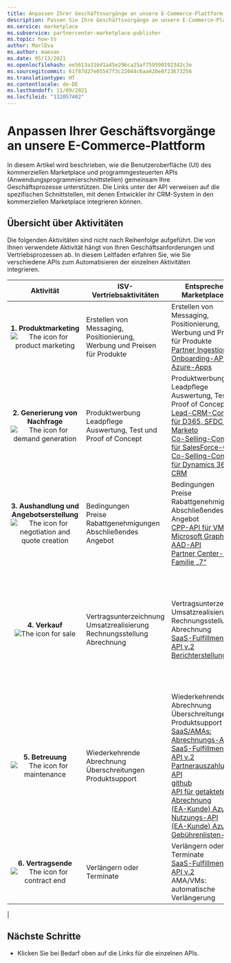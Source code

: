 ```yaml
---
title: Anpassen Ihrer Geschäftsvorgänge an unsere E-Commerce-Plattform und Azure Marketplace
description: Passen Sie Ihre Geschäftsvorgänge an unsere E-Commerce-Plattform (Azure Marketplace) an.
ms.service: marketplace
ms.subservice: partnercenter-marketplace-publisher
ms.topic: how-to
author: MarlEva
ms.author: maevan
ms.date: 05/13/2021
ms.openlocfilehash: ee5613a316d1a45e296ca25af759590192342c3e
ms.sourcegitcommit: 61f87d27e05547f3c22044c6aa42be8f23673256
ms.translationtype: HT
ms.contentlocale: de-DE
ms.lasthandoff: 11/09/2021
ms.locfileid: "132057402"
---
```

# <a name="align-your-business-with-our-e-commerce-platform"></a>Anpassen Ihrer Geschäftsvorgänge an unsere E-Commerce-Plattform

In diesem Artikel wird beschrieben, wie die Benutzeroberfläche (UI) des kommerziellen Marketplace und programmgesteuerten APIs (Anwendungsprogrammierschnittstellen) gemeinsam Ihre Geschäftsprozesse unterstützen. Die Links unter der API verweisen auf die spezifischen Schnittstellen, mit denen Entwickler ihr CRM-System in den kommerziellen Marketplace integrieren können.

## <a name="overview-of-activities"></a>Übersicht über Aktivitäten

Die folgenden Aktivitäten sind nicht nach Reihenfolge aufgeführt. Die von Ihnen verwendete Aktivität hängt von Ihren Geschäftsanforderungen und Vertriebsprozessen ab. In diesem Leitfaden erfahren Sie, wie Sie verschiedene APIs zum Automatisieren der einzelnen Aktivitäten integrieren.

| <center>Aktivität | ISV-Vertriebsaktivitäten | Entsprechende Marketplace-API | Entsprechende Marketplace-UI |
| --- | --- | --- | --- |
| <center>**1. Produktmarketing**<br><img src="media/api-guide/icon-product-marketing.png" alt="The icon for product marketing"> | Erstellen von Messaging, Positionierung, Werbung und Preisen für Produkte | Erstellen von Messaging, Positionierung, Werbung und Preisen für Produkte<br>[Partner Ingestion-API](https://apidocs.microsoft.com/services/partneringestion/)<br>[Onboarding-API für Azure-Apps](azure-app-apis.md)</ul> | Erstellen von Messaging, Positionierung, Werbung und Preisen für Produkte<br>Partner Center (PC) → Angebotserstellung |
| <center>**2. Generierung von Nachfrage**<br><img src="media/api-guide/icon-demand-generation.png" alt="The icon for demand generation"> | Produktwerbung<br>Leadpflege<br>Auswertung, Test und Proof of Concept | Produktwerbung<br>Leadpflege<br>Auswertung, Test und Proof of Concept<br>[Lead-CRM-Connector für D365, SFDC and Marketo](partner-center-portal/commercial-marketplace-get-customer-leads.md)<br>[Co-Selling-Connector für SalesForce-CRM](/partner-center/connector-salesforce)<br>[Co-Selling-Connector für Dynamics 365-CRM](/partner-center/connector-dynamics) | Produktwerbung<br>Leadpflege<br>Auswertung, Test und Proof of Concept<br>Azure Marketplace und AppSource<br>PC: Marketplace-Erkenntnisse<br>PC: Co-Selling-Verkaufschancen |
| <center>**3. Aushandlung und Angebotserstellung**<br><img src="media/api-guide/icon-negotiation-quote-creation.png" alt="The icon for negotiation and quote creation"> | Bedingungen<br>Preise<br>Rabattgenehmigungen<br>Abschließendes Angebot | Bedingungen<br>Preise<br>Rabattgenehmigungen<br>Abschließendes Angebot<br>[CPP-API für VMs](cloud-partner-portal-api-overview.md)<br>[Microsoft Graph für AAD-API](../active-directory/reports-monitoring/concept-reporting-api.md)<br>[Partner Center-API-Familie „7“](https://apidocs.microsoft.com/services/partnercenter) | Bedingungen<br>Preise<br>Rabattgenehmigungen<br>Abschließendes Angebot<br>PC → Pläne (öffentlich oder privat) |
| <center>**4. Verkauf**<br><img src="media/api-guide/icon-sale.png" alt="The icon for sale"> | Vertragsunterzeichnung<br>Umsatzrealisierung<br>Rechnungsstellung<br>Abrechnung | Vertragsunterzeichnung<br>Umsatzrealisierung<br>Rechnungsstellung<br>Abrechnung<br>[SaaS-Fulfillment-API v.2](partner-center-portal/pc-saas-fulfillment-apis.md)<br>[Berichterstellungs-APIs](https://partneranalytics-api.azureedge.net/partneranalytics-api/Programmatic%20Access%20to%20Commercial%20Marketplace%20Analytics%20Data_v1.pdf) | Vertragsunterzeichnung<br>Umsatzrealisierung<br>Rechnungsstellung<br>Abrechnung<br>Azure-Portal/Admin Center<br>PC: Marketplace-Prämien<br>PC: Auszahlungsberichte<br>PC: Marketplace-Analysen<br>PC: Co-Selling-Abschluss |
| <center>**5. Betreuung**<br><img src="media/api-guide/icon-maintenance.png" alt="The icon for maintenance"> | Wiederkehrende Abrechnung<br>Überschreitungen<br>Produktsupport | Wiederkehrende Abrechnung<br>Überschreitungen<br>Produktsupport<br>[SaaS/AMAs: Abrechnungs-APIs](https://partneranalytics-api.azureedge.net/partneranalytics-api/Programmatic%20Access%20to%20Commercial%20Marketplace%20Analytics%20Data_v1.pdf)<br>[SaaS-Fulfillment-API v.2](partner-center-portal/pc-saas-fulfillment-apis.md)<br>[Partnerauszahlungs-API](https://apidocs.microsoft.com/services/partnerpayouts) <br>[github](https://github.com/microsoft/Partner-Center-Payout-APIs)<br>[API für getaktete Abrechnung](marketplace-metering-service-apis.md)<br>[(EA-Kunde) Azure-Nutzungs-API](/rest/api/consumption/)<br>[(EA-Kunde) Azure-Gebührenlisten-API](/rest/api/consumption/charges/list) | Wiederkehrende Abrechnung<br>Überschreitungen<br>Produktsupport<br>PC: Auszahlungsberichte<br>PC: Marketplace-Analysen |
| <center>**6. Vertragsende**<br><img src="media/api-guide/icon-contract-end.png" alt="The icon for contract end"> | Verlängern oder<br>Terminate |Verlängern oder<br>Terminate <br>[SaaS-Fulfillment-API v.2](./partner-center-portal/pc-saas-fulfillment-apis.md)<br>AMA/VMs: automatische Verlängerung | Verlängern oder<br>Terminate<br>PC: Marketplace-Analysen |
|

## <a name="next-steps"></a>Nächste Schritte

- Klicken Sie bei Bedarf oben auf die Links für die einzelnen APIs.